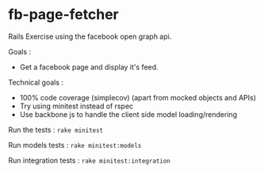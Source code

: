 fb-page-fetcher
===============

Rails Exercise using the facebook open graph api.

Goals : 
* Get a facebook page and display it's feed.

Technical goals :
* 100% code coverage (simplecov) (apart from mocked objects and APIs)
* Try using minitest instead of rspec
* Use backbone js to handle the client side model loading/rendering

Run the tests : `rake minitest`

Run models tests : `rake minitest:models`

Run integration tests : `rake minitest:integration`

